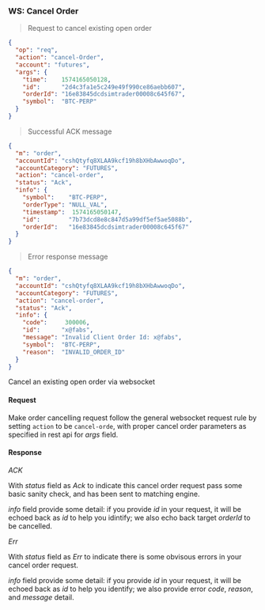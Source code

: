 ### WS: Cancel Order

> Request to cancel existing open order

```json
{
  "op": "req",
  "action": "cancel-Order",
  "account": "futures",
  "args": {
    "time":    1574165050128,
    "id":      "2d4c3fa1e5c249e49f990ce86aebb607",
    "orderId": "16e83845dcdsimtrader00008c645f67",
    "symbol":  "BTC-PERP"
  }
}
```

> Successful ACK message

```json
{
  "m": "order",
  "accountId": "cshQtyfq8XLAA9kcf19h8bXHbAwwoqDo",
  "accountCategory": "FUTURES",
  "action": "cancel-order",
  "status": "Ack",
  "info": {
    "symbol":    "BTC-PERP",
    "orderType": "NULL_VAL",
    "timestamp":  1574165050147,
    "id":        "7b73dcd8e8c847d5a99df5ef5ae5088b",
    "orderId":   "16e83845dcdsimtrader00008c645f67"
  }
}
```

> Error response message

```json
{
  "m": "order",
  "accountId": "cshQtyfq8XLAA9kcf19h8bXHbAwwoqDo",
  "accountCategory": "FUTURES",
  "action": "cancel-order",
  "status": "Ack",
  "info": {
    "code":     300006,
    "id":      "x@fabs",
    "message": "Invalid Client Order Id: x@fabs",
    "symbol":  "BTC-PERP",
    "reason":  "INVALID_ORDER_ID"
  }
}
```

Cancel an existing open order via websocket 

#### Request

Make order cancelling request follow the general websocket request rule by setting `action` to be `cancel-orde`, with proper cancel order parameters as specified in rest api for *args* field.

#### Response

*ACK* 

With *status* field as *Ack* to indicate this cancel order request pass some basic sanity check, and has been sent to matching engine. 

*info* field provide some detail: if you provide *id* in your request, it will be echoed back as *id* to help you idintify; we also echo back target *orderId* to be cancelled.  

*Err*

With *status* field as *Err* to indicate there is some obvisous errors in your cancel order request. 

*info* field provide some detail: if you provide *id* in your request, it will be echoed back as *id* to help you identify; we also provide error *code*, *reason*, and *message* detail.

